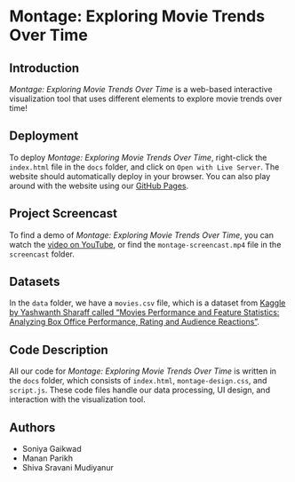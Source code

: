 # Montage: Exploring Movie Trends Over Time

## Introduction

_Montage: Exploring Movie Trends Over Time_ is a web-based interactive visualization tool that uses different elements to explore movie trends over time!

## Deployment

To deploy _Montage: Exploring Movie Trends Over Time_, right-click the `index.html` file in the `docs` folder, and click on `Open with Live Server`. The website should automatically deploy in your browser. You can also play around with the website using our [GitHub Pages](https://soniyagaikwad.github.io/movie-trends-data-vis/).

## Project Screencast

To find a demo of _Montage: Exploring Movie Trends Over Time_, you can watch the [video on YouTube](https://youtu.be/58AbuQt9inQ), or find the `montage-screencast.mp4` file in the `screencast` folder.

## Datasets

In the `data` folder, we have a `movies.csv` file, which is a dataset from [Kaggle by Yashwanth Sharaff called “Movies Performance and Feature Statistics: Analyzing Box Office Performance, Rating and Audience Reactions”](https://www.kaggle.com/datasets/thedevastator/movies-performance-and-feature-statistics).

## Code Description

All our code for _Montage: Exploring Movie Trends Over Time_ is written in the `docs` folder, which consists of `index.html`, `montage-design.css`, and `script.js`. These code files handle our data processing, UI design, and interaction with the visualization tool.

## Authors

- Soniya Gaikwad
- Manan Parikh
- Shiva Sravani Mudiyanur